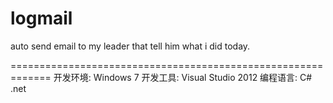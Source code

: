 logmail
=============================================================

auto send email to my leader that tell him what i did today.

=============================================================
开发环境: Windows 7
开发工具: Visual Studio 2012
编程语言: C# .net
